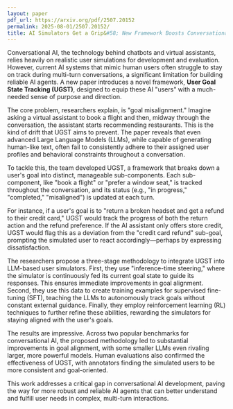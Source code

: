 ```yaml
---
layout: paper
pdf_url: https://arxiv.org/pdf/2507.20152
permalink: 2025-08-01/2507.20152/
title: AI Simulators Get a Grip&#58; New Framework Boosts Conversational Agent Realism
---
```




Conversational AI, the technology behind chatbots and virtual assistants, relies heavily on realistic user simulations for development and evaluation. However, current AI systems that mimic human users often struggle to stay on track during multi-turn conversations, a significant limitation for building reliable AI agents. A new paper introduces a novel framework, **User Goal State Tracking (UGST)**, designed to equip these AI "users" with a much-needed sense of purpose and direction.

The core problem, researchers explain, is "goal misalignment." Imagine asking a virtual assistant to book a flight and then, midway through the conversation, the assistant starts recommending restaurants. This is the kind of drift that UGST aims to prevent. The paper reveals that even advanced Large Language Models (LLMs), while capable of generating human-like text, often fail to consistently adhere to their assigned user profiles and behavioral constraints throughout a conversation.

To tackle this, the team developed UGST, a framework that breaks down a user's goal into distinct, manageable sub-components. Each sub-component, like "book a flight" or "prefer a window seat," is tracked throughout the conversation, and its status (e.g., "in progress," "completed," "misaligned") is updated at each turn.

For instance, if a user's goal is to "return a broken headset and get a refund to their credit card," UGST would track the progress of both the return action and the refund preference. If the AI assistant only offers store credit, UGST would flag this as a deviation from the "credit card refund" sub-goal, prompting the simulated user to react accordingly—perhaps by expressing dissatisfaction.

The researchers propose a three-stage methodology to integrate UGST into LLM-based user simulators. First, they use "inference-time steering," where the simulator is continuously fed its current goal state to guide its responses. This ensures immediate improvements in goal alignment. Second, they use this data to create training examples for supervised fine-tuning (SFT), teaching the LLMs to autonomously track goals without constant external guidance. Finally, they employ reinforcement learning (RL) techniques to further refine these abilities, rewarding the simulators for staying aligned with the user's goals.

The results are impressive. Across two popular benchmarks for conversational AI, the proposed methodology led to substantial improvements in goal alignment, with some smaller LLMs even rivaling larger, more powerful models. Human evaluations also confirmed the effectiveness of UGST, with annotators finding the simulated users to be more consistent and goal-oriented.

This work addresses a critical gap in conversational AI development, paving the way for more robust and reliable AI agents that can better understand and fulfill user needs in complex, multi-turn interactions.